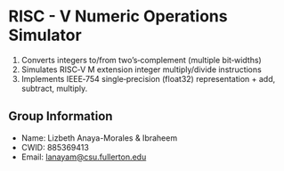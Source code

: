 # RISC - V Numeric Operations Simulator

1. Converts integers to/from two’s‑complement (multiple bit‑widths)
2. Simulates RISC‑V M extension integer multiply/divide instructions
3. Implements IEEE‑754 single‑precision (float32) representation + add, subtract, multiply.

## Group Information
* Name: Lizbeth Anaya-Morales & Ibraheem 
* CWID: 885369413
* Email: lanayam@csu.fullerton.edu